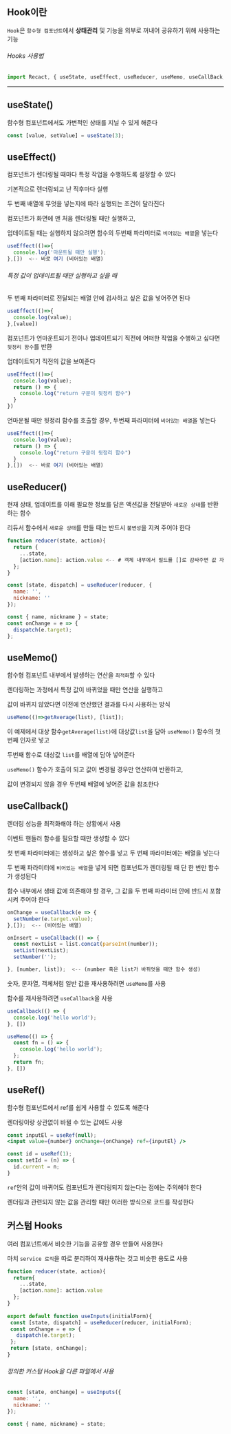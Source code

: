 ## Hook이란 
  
`Hook`은 `함수형 컴포넌트`에서 **상태관리** 및 기능을 외부로 꺼내어 공유하기 위해 사용하는 기능   
  
###### Hooks 사용법  
  
```jsx
import Recact, { useState, useEffect, useReducer, useMemo, useCallBack, useRef } from 'react';
```
  
---
  
## useState()  
  
함수형 컴포넌트에서도 가변적인 상태를 지닐 수 있게 해준다  
```jsx
const [value, setValue] = useState(3);
```
  
## useEffect()  
  
컴포넌트가 렌더링될 때마다 특정 작업을 수행하도록 설정할 수 있다  
  
기본적으로 렌더링되고 난 직후마다 실행  

두 번째 배열에 무엇을 넣는지에 따라 실행되는 조건이 달라진다  
              
컴포넌트가 화면에 맨 처음 렌더링될 때만 실행하고,  
  
업데이트될 때는 실행하지 않으려면 함수의 두번째 파라미터로 `비어있는 배열`을 넣는다  
```jsx
useEffect(()=>{
  console.log('마운트될 때만 실행');
},[])  <-- 바로 여기 (비어있는 배열)
```
  
###### 특정 값이 업데이트될 때만 실행하고 싶을 때  
  
두 번째 파라미터로 전달되는 배열 안에 검사하고 싶은 값을 넣어주면 된다  
```jsx
useEffect(()=>{
  console.log(value);
},[value])
```    
  
컴포넌트가 언마운트되기 전이나 업데이트되기 직전에 어떠한 작업을 수행하고 싶다면 `뒷정리 함수`를 반환  
  
업데이트되기 직전의 값을 보여준다  

```jsx
useEffect(()=>{
  console.log(value);
  return () => {
    console.log("return 구문이 뒷정리 함수")
  }
})
```
  
언마운될 때만 뒷정리 함수를 호출할 경우, 두번째 파라미터에 `비어있는 배열`을 넣는다  
  
```jsx
useEffect(()=>{
  console.log(value);
  return () => {
    console.log("return 구문이 뒷정리 함수")
  }
},[])  <-- 바로 여기 (비어있는 배열)
```     
               
## useReducer()  
  
현재 상태, 업데이트를 이해 필요한 정보를 담은 액션값을 전달받아 `새로운 상태`를 반환하는 함수  
  
리듀서 함수에서 `새로운 상태`를 만들 때는 반드시 `불변성`을 지켜 주어야 한다  
  
```jsx
function reducer(state, action){
  return {
    ...state,
    [action.name]: action.value <-- # 객체 내부에서 필드를 []로 감싸주면 값 자체가 필드명이 된다 
  };
}

const [state, dispatch] = useReducer(reducer, {
  name: '',
  nickname: ''
});

const { name, nickname } = state;
const onChange = e => {
  dispatch(e.target);
};
```                 
                 
## useMemo()  
  
함수형 컴포넌트 내부에서 발생하는 연산을 `최적화`할 수 있다  
  
렌더링하는 과정에서 특정 값이 바뀌었을 때만 연산을 실행하고  
    
값이 바뀌지 않았다면 이전에 연산했던 결과를 다시 사용하는 방식  
  
```jsx
useMemo(()=>getAverage(list), [list]);
```
  
이 예제에서 대상 함수`getAverage(list)`에 대상값`list`을 담아 `useMemo()` 함수의 첫번째 인자로 넣고  
  
두번째 함수로 대상값 `list`를 배열에 담아 넣어준다  
  
`useMemo()` 함수가 호출이 되고 값이 변경될 경우만 연산하여 반환하고,  
  
값이 변경되지 않을 경우 두번째 배열에 넣어준 값을 참조한다  
  
## useCallback()  
  
렌더링 성능을 최적화해야 하는 상황에서 사용  
  
이벤트 핸들러 함수를 필요할 때만 생성할 수 있다  
  
첫 번째 파라미터에는 생성하고 싶은 함수를 넣고 두 번째 파라미터에는 배열을 넣는다  
  
두 번째 파라미터에 `비어있는 배열`을 넣게 되면 컴포넌트가 렌더링될 때 단 한 번만 함수가 생성된다  
  
함수 내부에서 생태 값에 의존해야 할 경우, 그 값을 두 번째 파라미터 안에 반드시 포함시켜 주어야 한다  
  
```jsx
onChange = useCallback(e => {
  setNumber(e.target.value);
},[]);  <-- (비어있는 배열)

onInsert = useCallback(() => {
  const nextList = list.concat(parseInt(number));
  setList(nextList);
  setNumber('');

}, [number, list]);  <-- (number 혹은 list가 바뀌엇을 때만 함수 생성)
```
  
  
숫자, 문자열, 객체처럼 일반 값을 재사용하려면 `useMemo`를 사용  
  
함수를 재사용하려면 `useCallback`을 사용  
  
```jsx                  
useCallback(() => {
  console.log('hello world');
}, [])

useMemo(() => {
  const fn = () => {
    console.log('hello world');
  };
  return fn;
}, [])
```        
             
## useRef()  
  
함수형 컴포넌트에서 ref를 쉽게 사용할 수 있도록 해준다  
  
렌더링이랑 상관없이 바뀔 수 있는 값에도 사용  

```jsx
const inputEl = useRef(null);
<input value={number} onChange={onChange} ref={inputEl} />

const id = useRef(1);
const setId = (n) => {
  id.current = n;
}
```                           
`ref`안의 값이 바뀌어도 컴포넌트가 렌더링되지 않는다는 점에는 주의해야 한다  
  
렌더링과 관련되지 않는 값을 관리할 때만 이러한 방식으로 코드를 작성한다  
  
## 커스텀 Hooks  
  
여러 컴포넌트에서 비슷한 기능을 공유할 경우 만들어 사용한다  
  
마치 `service 로직`을 따로 분리하여 재사용하는 것고 비슷한 용도로 사용  
  
 ```jsx
 function reducer(state, action){
   return{
     ...state,
     [action.name]: action.value
   };
 }
  
export default function useInputs(initialForm){
  const [state, dispatch] = useReducer(reducer, initialForm);
  const onChange = e => {
    dispatch(e.target);
  };
  return [state, onChange];
}
 ```
###### 정의한 커스텀 Hook을 다른 파일에서 사용  
  
```jsx
const [state, onChange] = useInputs({
  name: '',
  nickname: ''
});

const { name, nickname} = state;
```
                    
                
                 
